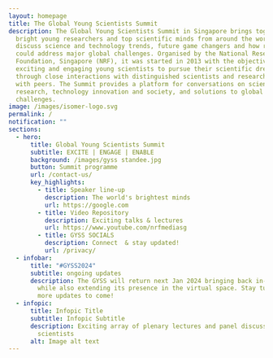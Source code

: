 ```yaml
---
layout: homepage
title: The Global Young Scientists Summit
description: The Global Young Scientists Summit in Singapore brings together
  bright young researchers and top scientific minds from around the world to
  discuss science and technology trends, future game changers and how research
  could address major global challenges. Organised by the National Research
  Foundation, Singapore (NRF), it was started in 2013 with the objective of
  exciting and engaging young scientists to pursue their scientific dreams
  through close interactions with distinguished scientists and researchers, and
  with peers. The Summit provides a platform for conversations on science and
  research, technology innovation and society, and solutions to global
  challenges.
image: /images/isomer-logo.svg
permalink: /
notification: ""
sections:
  - hero:
      title: Global Young Scientists Summit
      subtitle: EXCITE | ENGAGE | ENABLE
      background: /images/gyss standee.jpg
      button: Summit programme
      url: /contact-us/
      key_highlights:
        - title: Speaker line-up
          description: The world's brightest minds
          url: https://google.com
        - title: Video Repository
          description: Exciting talks & lectures
          url: https://www.youtube.com/nrfmediasg
        - title: GYSS SOCIALS
          description: Connect  & stay updated!
          url: /privacy/
  - infobar:
      title: "#GYSS2024"
      subtitle: ongoing updates
      description: The GYSS will return next Jan 2024 bringing back in-person sessions
        while also extending its presence in the virtual space. Stay tuned for
        more updates to come!
  - infopic:
      title: Infopic Title
      subtitle: Infopic Subtitle
      description: Exciting array of plenary lectures and panel discussions by eminent
        scientists
      alt: Image alt text
---
```


